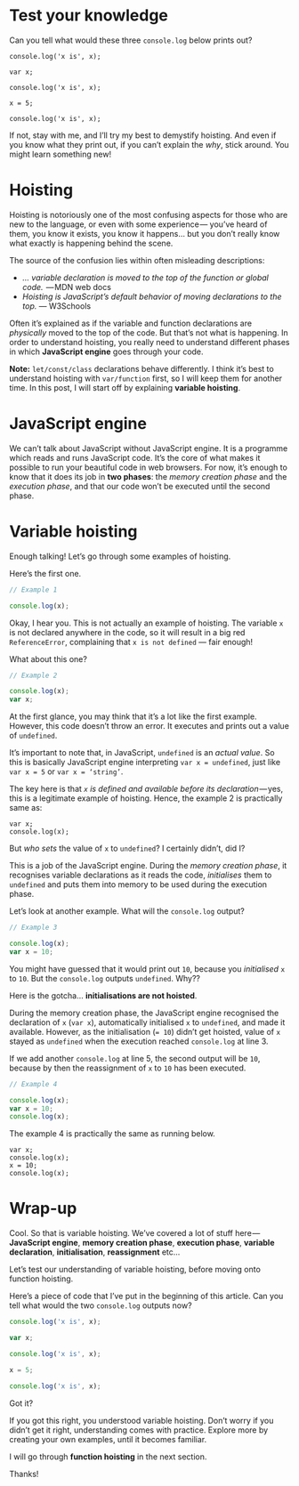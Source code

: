 # Test your knowledge
Can you tell what would these three `console.log` below prints out?

```
console.log('x is', x);

var x;

console.log('x is', x);

x = 5;

console.log('x is', x);
```

If not, stay with me, and I’ll try my best to demystify hoisting.
And even if you know what they print out, if you can’t explain the _why_,
stick around. You might learn something new!


# Hoisting
Hoisting is notoriously one of the most confusing aspects for those
who are new to the language, or even with some experience — you’ve
heard of them, you know it exists, you know it happens… but you don’t
really know what exactly is happening behind the scene.

The source of the confusion lies within often misleading descriptions:

- _… variable declaration is moved to the top of the function or global code._
 — MDN web docs
- _Hoisting is JavaScript’s default behavior of moving declarations to the top._
— W3Schools

Often it’s explained as if the variable and function declarations are _physically_
moved to the top of the code. But that’s not what is happening. In order to understand
hoisting, you really need to understand different phases in which **JavaScript engine**
goes through your code.

**Note:** `let/const/class` declarations behave differently. I think it’s best to
understand hoisting with `var/function` first, so I will keep them for another time.
In this post, I will start off by explaining **variable hoisting**.

# JavaScript engine
We can’t talk about JavaScript without JavaScript engine. It is a programme which
reads and runs JavaScript code. It’s the core of what makes it possible to run your
beautiful code in web browsers. For now, it’s enough to know that it does its job in
**two phases**: the _memory creation phase_ and the _execution phase_, and that our
code won’t be executed until the second phase.


# Variable hoisting
Enough talking! Let’s go through some examples of hoisting.

Here’s the first one.

```javascript runnable
// Example 1

console.log(x);
```

Okay, I hear you. This is not actually an example of hoisting. The variable `x` is
not declared anywhere in the code, so it will result in a big red `ReferenceError`,
complaining that `x is not defined` — fair enough!

What about this one?

```javascript runnable
// Example 2

console.log(x);
var x;
```

At the first glance, you may think that it’s a lot like the first example. However,
this code doesn’t throw an error. It executes and prints out a value of `undefined`.

It’s important to note that, in JavaScript, `undefined` is an _actual value_.
So this is basically JavaScript engine interpreting `var x = undefined`, just like
`var x = 5` or `var x = ‘string’`.

The key here is that _`x` is defined and available before its declaration_ — yes,
this is a legitimate example of hoisting. Hence, the example 2 is practically same as:

```
var x;
console.log(x);
```

But _who sets_ the value of `x` to `undefined`? I certainly didn’t, did I?

This is a job of the JavaScript engine. During the _memory creation phase_, it recognises
variable declarations as it reads the code, _initialises_ them to `undefined` and
puts them into memory to be used during the execution phase.

Let’s look at another example. What will the `console.log` output?

```javascript runnable
// Example 3

console.log(x);
var x = 10;
```

You might have guessed that it would print out `10`, because you _initialised_ `x` to `10`.
But the `console.log` outputs `undefined`. Why??

Here is the gotcha… **initialisations are not hoisted**.

During the memory creation phase, the JavaScript engine recognised the declaration of `x`
(`var x`), automatically initialised `x` to `undefined`, and made it available. However,
as the initialisation (`= 10`) didn’t get hoisted, value of `x` stayed as `undefined`
when the execution reached `console.log` at line 3.

If we add another `console.log` at line 5, the second output will be `10`, because by
then the reassignment of `x` to `10` has been executed.

```javascript runnable
// Example 4

console.log(x);
var x = 10;
console.log(x);
```

The example 4 is practically the same as running below.

```
var x;
console.log(x);
x = 10;
console.log(x);
```

# Wrap-up
Cool. So that is variable hoisting. We’ve covered a lot of stuff here — **JavaScript engine**,
**memory creation phase**, **execution phase**, **variable declaration**, **initialisation**,
**reassignment** etc...

Let’s test our understanding of variable hoisting, before moving onto function hoisting.

Here’s a piece of code that I’ve put in the beginning of this article. Can you tell what would
the two `console.log` outputs now?

```javascript runnable
console.log('x is', x);

var x;

console.log('x is', x);

x = 5;

console.log('x is', x);
```

Got it?

If you got this right, you understood variable hoisting. Don’t worry if you didn’t get it right,
understanding comes with practice. Explore more by creating your own examples, until it becomes
familiar.

I will go through **function hoisting** in the next section.

Thanks!
